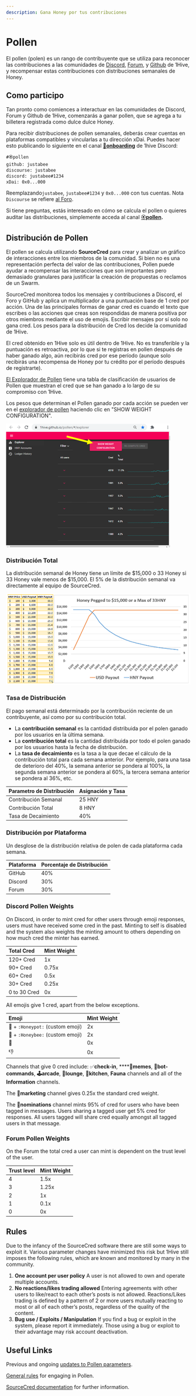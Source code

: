 ```yaml
---
description: Gana Honey por tus contribuciones
---
```


# Pollen

El pollen \(polen\) es un rango de contribuyente que se utiliza para reconocer las contribuciones a las comunidades de [Discord](https://discord.com/invite/P4rRDUKTAU), [Forum](https://forum.1hive.org/), y [Github](https://github.com/1Hive) de 1Hive, y recompensar estas contribuciones con distribuciones semanales de Honey. 

## Como participo

Tan pronto como comiences a interactuar en las comunidades de Discord, Forum y Github de 1Hive, comenzarás a ganar pollen, que se agrega a tu billetera registrada como dulce dulce Honey. 

Para recibir distribuciones de pollen semanales, deberás crear cuentas en plataformas compatibles y vincularlas a tu dirección xDai. Puedes hacer esto publicando lo siguiente en el canal [🐛**onboarding**](https://discord.gg/eYwxwv4nzk) de 1hive Discord:

```text
#🏵pollen
github: justabee
discourse: justabee
discord: justabee#1234
xDai: 0x0...000
```

Reemplazando`justabee`, `justabee#1234` y `0x0...000` con tus cuentas. Nota `Discourse` se refiere [al Foro](https://forum.1hive.org/).

Si tiene preguntas, estás interesado en cómo se calcula el pollen o quieres auditar las distribuciones, simplemente acceda al canal [🏵**pollen**](https://discord.com/invite/y8fPNcNdAa)**.**

## Distribución de Pollen

El pollen se calcula utilizando **SourceCred** para crear y analizar un gráfico de interacciones entre los miembros de la comunidad. Si bien no es una representación perfecta del valor de las contribuciones, Pollen puede ayudar a recompensar las interacciones que son importantes pero demasiado granulares para justificar la creación de propuestas o reclamos de un Swarm.

SourceCred monitorea todos los mensajes y contribuciones a Discord, el Foro y GitHub y aplica un multiplicador a una puntuación base de 1 cred por acción. Una de las principales formas de ganar cred es cuando el texto que escribes o las acciones que creas son respondidas de manera positiva por otros miembros mediante el uso de emojis. Escribir mensajes por sí solo no gana cred. Los pesos para la distribución de Cred los decide la comunidad de 1Hive. 

El cred obtenido en 1Hive solo es útil dentro de 1Hive. No es transferible y la puntuación es retroactiva, por lo que si te registras en pollen después de haber ganado algo, aún recibirás cred por ese período \(aunque solo recibirás una recompensa de Honey por tu crédito por el período después de registrarte\).

[El Explorador de Pollen](https://1hive.github.io/pollen/#/explorer) tiene una tabla de clasificación de usuarios de Pollen que muestran el cred que se han ganado a lo largo de su compromiso con 1Hive.

Los pesos que determinan el Pollen ganado por cada acción se pueden ver en el [explorador de pollen](https://1hive.github.io/pollen/#/explorer) haciendo clic en "SHOW WEIGHT CONFIGURATION".

![](../.gitbook/assets/image%20%288%29.png)

### Distribución Total

La distribución semanal de Honey tiene un límite de $15,000 o 33 Honey si 33 Honey vale menos de $15,000. El 5% de la distribución semanal va directamente al equipo de SourceCred. 

![Figura 1. Distribuci&#xF3;n semanal en Honey basada en el valor del USD](../.gitbook/assets/image%20%2814%29.png)

### Tasa de Distribución

El pago semanal está determinado por la contribución reciente de un contribuyente, así como por su contribución total.

* La **contribución semanal** es la cantidad distribuida por el polen ganado por los usuarios en la última semana. 
* La **contribución total** es la cantidad distribuida por todo el polen ganado por los usuarios hasta la fecha de distribución. 
* La **tasa de decaimiento** es la tasa a la que decae el cálculo de la contribución total para cada semana anterior. Por ejemplo, para una tasa de deterioro del 40%, la semana anterior se pondera al 100%, la segunda semana anterior se pondera al 60%, la tercera semana anterior se pondera al 36%, etc.

| Parametro de Distribución | Asignación y Tasa |
| :--- | :--- |
| Contribución Semanal | 25 HNY |
| Contribución Total | 8 HNY |
| Tasa de Decaimiento | 40% |

### Distribución por Plataforma

Un desglose de la distribución relativa de polen de cada plataforma cada semana.

| Plataforma | Porcentaje de Distribución |
| :--- | :--- |
| GitHub | 40% |
| Discord | 30% |
| Forum | 30% |

### Discord Pollen Weights

On Discord, in order to mint cred for other users through emoji responses, users must have received some cred in the past. Minting to self is disabled and the system also weights the minting amount to others depending on how much cred the minter has earned.

| Total Cred | Mint Weight |
| :--- | :--- |
| 120+ Cred  | 1x |
| 90+ Cred | 0.75x |
| 60+ Cred | 0.5x |
| 30+ Cred  | 0.25x |
| 0 to 30 Cred  | 0x |

All emojis give 1 cred, apart from the below exceptions.

| Emoji | Mint Weight |
| :--- | :--- |
|  🍯 + `:Honeypot:` \(custom emoji\) | 2x |
| 🐝 + `:Honeybee:` \(custom emoji\) | 2x |
| 💩 | 0x |
| 👎 | 0x |

Channels that give 0 cred include: ✅**check-in**, ****🐸**memes**, **🤖bot-commands**, **🕹arcade**, **🦩lounge**, **🍱kitchen**, **Fauna** channels and all of the **Information** channels.

The 🐝**marketing** channel gives 0.25x the standard cred weight.

The 🍄**nominations** channel mints 95% of cred for users who have been tagged in messages. Users sharing a tagged user get 5% cred for responses. All users tagged will share cred equally amongst all tagged users in that message.

### Forum Pollen Weights

On the Forum the total cred a user can mint is dependent on the trust level of the user.

| Trust level | Mint Weight |
| :--- | :--- |
| 4 | 1.5x |
| 3 | 1.25x |
| 2 | 1x |
| 1 | 0.1x |
| 0 | 0x |

## Rules

Due to the infancy of the SourceCred software there are still some ways to exploit it. Various parameter changes have minimized this risk but 1Hive still imposes the following rules, which are known and monitored by many in the community.

1. **One account per user policy** A user is not allowed to own and operate multiple accounts.
2. **No reactions/likes trading allowed** Entering agreements with other users to like/react to each other’s posts is not allowed. Reactions/Likes trading is defined by a pattern of 2 or more users mutually reacting to most or all of each other’s posts, regardless of the quality of the content.
3. **Bug use / Exploits / Manipulation** If you find a bug or exploit in the system, please report it immediately. Those using a bug or exploit to their advantage may risk account deactivation.

## Useful Links

Previous and ongoing [updates to Pollen parameters](https://forum.1hive.org/t/updates-to-sourcecred/726).

[General rules](https://forum.1hive.org/t/pollen-rules-and-a-reporting-system/1155) for engaging in Pollen.

[SourceCred documentation](https://sourcecred.io/docs/) for further information.

